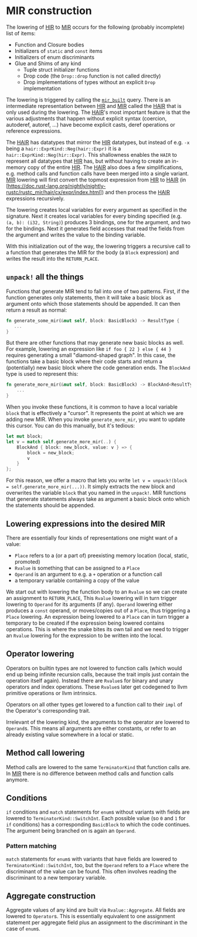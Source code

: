 # MIR construction

The lowering of [HIR] to [MIR] occurs for the following (probably incomplete)
list of items:

* Function and Closure bodies
* Initializers of `static` and `const` items
* Initializers of enum discriminants
* Glue and Shims of any kind
    * Tuple struct initializer functions
    * Drop code (the `Drop::drop` function is not called directly)
    * Drop implementations of types without an explicit `Drop` implementation

The lowering is triggered by calling the [`mir_built`] query.
There is an intermediate representation
between [HIR] and [MIR] called the [HAIR] that is only used during the lowering.
The [HAIR]'s most important feature is that the various adjustments that happen
without explicit syntax (coercion, autoderef, autoref, ...) have become explicit
casts, deref operations or reference expressions.

The [HAIR] has datatypes that mirror the [HIR] datatypes, but instead of e.g. `-x`
being a `hair::ExprKind::Neg(hair::Expr)` it is a `hair::ExprKind::Neg(hir::Expr)`.
This shallowness enables the `HAIR` to represent all datatypes that [HIR] has, but
without having to create an in-memory copy of the entire [HIR]. The [HAIR] also
does a few simplifications, e.g. method calls and function calls have been merged
into a single variant. [MIR] lowering will first convert the topmost expression from
[HIR] to [HAIR] (in
[https://doc.rust-lang.org/nightly/nightly-rustc/rustc_mir/hair/cx/expr/index.html])
and then process the [HAIR] expressions recursively.

The lowering creates local variables for every argument as specified in the signature.
Next it creates local variables for every binding specified (e.g. `(a, b): (i32, String)`)
produces 3 bindings, one for the argument, and two for the bindings. Next it generates
field accesses that read the fields from the argument and writes the value to the binding
variable.

With this initialization out of the way, the lowering triggers a recursive call
to a function that generates the MIR for the body (a `Block` expression) and
writes the result into the `RETURN_PLACE`.

## `unpack!` all the things

Functions that generate MIR tend to fall into one of two patterns.
First, if the function generates only statements, then it will take a
basic block as argument onto which those statements should be appended.
It can then return a result as normal:

```rust
fn generate_some_mir(&mut self, block: BasicBlock) -> ResultType {
   ...
}
```

But there are other functions that may generate new basic blocks as well.
For example, lowering an expression like `if foo { 22 } else { 44 }`
requires generating a small "diamond-shaped graph".
In this case, the functions take a basic block where their code starts
and return a (potentially) new basic block where the code generation ends.
The `BlockAnd` type is used to represent this:

```rust
fn generate_more_mir(&mut self, block: BasicBlock) -> BlockAnd<ResultType> {
    ...
}
```

When you invoke these functions, it is common to have a local variable `block` that is effectively a "cursor". It represents the point at which we are adding new MIR. When you invoke `generate_more_mir`, you want to update this cursor. You can do this manually, but it's tedious:

```rust
let mut block;
let v = match self.generate_more_mir(..) {
    BlockAnd { block: new_block, value: v } => {
        block = new_block;
        v
    }
};
```

For this reason, we offer a macro that lets you write
`let v = unpack!(block = self.generate_more_mir(...))`.
It simply extracts the new block and overwrites the
variable `block` that you named in the `unpack!`.
MIR functions that generate statements always take as argument a
basic block onto which the statements should be appended.

## Lowering expressions into the desired MIR

There are essentially four kinds of representations one might want of a value:

* `Place` refers to a (or a part of) preexisting memory location (local, static, promoted)
* `Rvalue` is something that can be assigned to a `Place`
* `Operand` is an argument to e.g. a `+` operation or a function call
* a temporary variable containing a copy of the value

We start out with lowering the function body to an `Rvalue` so we can create an
assignment to `RETURN_PLACE`, This `Rvalue` lowering will in turn trigger lowering to
`Operand` for its arguments (if any). `Operand` lowering either produces a `const`
operand, or moves/copies out of a `Place`, thus triggering a `Place` lowering. An
expression being lowered to a `Place` can in turn trigger a temporary to be created
if the expression being lowered contains operations. This is where the snake bites its
own tail and we need to trigger an `Rvalue` lowering for the expression to be written
into the local.

## Operator lowering

Operators on builtin types are not lowered to function calls (which would end up being
infinite recursion calls, because the trait impls just contain the operation itself
again). Instead there are `Rvalue`s for binary and unary operators and index operations.
These `Rvalue`s later get codegened to llvm primitive operations or llvm intrinsics.

Operators on all other types get lowered to a function call to their `impl` of the
Operator's corresponding trait.

Irrelevant of the lowering kind, the arguments to the operator are lowered to `Operand`s.
This means all arguments are either constants, or refer to an already existing value
somewhere in a local or static.

## Method call lowering

Method calls are lowered to the same `TerminatorKind` that function calls are.
In [MIR] there is no difference between method calls and function calls anymore.

## Conditions

`if` conditions and `match` statements for `enum`s without variants with fields are
lowered to `TerminatorKind::SwitchInt`. Each possible value (so `0` and `1` for `if`
conditions) has a corresponding `BasicBlock` to which the code continues.
The argument being branched on is again an `Operand`.

### Pattern matching

`match` statements for `enum`s with variants that have fields are lowered to
`TerminatorKind::SwitchInt`, too, but the `Operand` refers to a `Place` where the
discriminant of the value can be found. This often involves reading the discriminant
to a new temporary variable.

## Aggregate construction

Aggregate values of any kind are built via `Rvalue::Aggregate`. All fields are
lowered to `Operator`s. This is essentially equivalent to one assignment
statement per aggregate field plus an assignment to the discriminant in the
case of `enum`s.

[MIR]: ./index.html
[HIR]: ../hir.html
[HAIR]: https://doc.rust-lang.org/nightly/nightly-rustc/rustc_mir/hair/index.html
[`mir_built`]: https://doc.rust-lang.org/nightly/nightly-rustc/rustc_mir/transform/fn.mir_built.html
